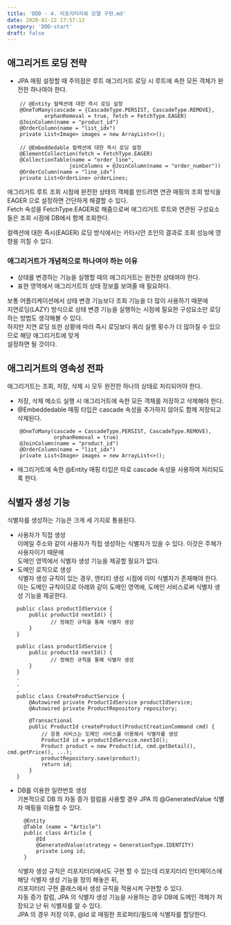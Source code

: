 ```yaml
---
title: 'DDD - 4. 리포지터리와 모델 구현.md'
date: 2020-01-22 17:57:13
category: 'DDD-start'
draft: false
---
```


## 애그리거트 로딩 전략

-   JPA 매핑 설정할 때 주의점은 루트 애그리거트 로딩 시 루트에 속한 모든 객체가 완전한 하나여야 한다.

```
    // @Entity 컬렉션에 대한 즉시 로딩 설정
    @OneToMany(cascade = {CascadeType.PERSIST, CascadeType.REMOVE},
            orphanRemoval = true, fetch = FetchType.EAGER)
    @JoinColumn(name = "product_id")
    @OrderColumn(name = "list_idx")
    private List<Image> images = new ArrayList<>();

    // @Embeddedable 컬렉션에 대한 즉시 로딩 설정
    @ElementCollection(fetch = FetchType.EAGER)
    @CollectionTable(name = "order_line",
                    joinColumns = @JoinColumn(name = "order_number"))
    @OrderColumn(name = "line_idx")
    private List<OrderLine> orderLines;
```

애그리거트 루트 조회 시점에 완전한 상태의 객체를 만드려면 연관 매핑의 조회 방식을 EAGER 으로 설정하면 간단하게 해결할 수 있다.  
Fetch 속성을 FetchType.EAGER로 해줌으로써 애그리거트 루트와 연관된 구성요소들은 조회 시점에 DB에서 함께 조회한다.

컬렉션에 대한 즉시(EAGER) 로딩 방식에서는 카타시안 조인의 결과로 조회 성능에 영향을 끼칠 수 있다.

### 애그리거트가 개념적으로 하나여야 하는 이유

-   상태를 변경하는 기능을 실행할 때의 애그리거트는 완전한 상태여야 한다.
-   표현 영역에서 애그리거트의 상태 정보를 보여줄 때 필요하다.

보통 어플리케이션에서 상태 변경 기능보다 조회 기능을 더 많이 사용하기 때문에  
지연로딩(LAZY) 방식으로 상태 변경 기능을 실행하는 시점에 필요한 구성요소만 로딩하는 방법도 생각해볼 수 있다.  
하지만 지연 로딩 또한 상황에 따라 즉시 로딩보다 쿼리 실행 횟수가 더 많아질 수 있으므로 해당 애그리거트에 맞게  
설정하면 될 것이다.

## 애그리거트의 영속성 전파

애그리거트는 조회, 저장, 삭제 시 모두 완전한 하나의 상태로 처리되어야 한다.

-   저장, 삭제 메소드 실행 시 애그리거트에 속한 모든 객체를 저장하고 삭제해야 한다.
-   @Embeddedable 매핑 타입은 cascade 속성을 추가하지 않아도 함께 저장되고 삭제된다.

```
    @OneToMany(cascade = CascadeType.PERSIST, CascadeType.REMOVE),
               orphanRemoval = true)
    @JoinColumn(name = "product_id")
    @OrderColumn(name = "list_idx")
    private List<Image> images = new ArrayList<>();
```

-   애그리거트에 속한 @Entity 매핑 타입은 따로 cascade 속성을 사용하여 처리되도록 한다.

## 식별자 생성 기능

식별자를 생성하는 기능은 크게 세 가지로 통용된다.

-   사용자가 직접 생성  
    이메일 주소와 같이 사용자가 직접 생성하는 식별자가 있을 수 있다. 이것은 주체가 사용자이기 때문에  
    도메인 영역에서 식별자 생성 기능을 제공할 필요가 없다.
-   도메인 로직으로 생성  
    식별자 생성 규칙이 있는 경우, 엔티티 생성 시점에 이미 식별자가 존재해야 한다.  
    이는 도메인 규칙이므로 아래와 같이 도메인 영역에, 도메인 서비스로써 식별자 생성 기능을 제공한다.

```
   public class productIdService {
       public productId nextId() {
              // 정해진 규칙을 통해 식별자 생성
       }
   }
```

```
   public class productIdService {
       public productId nextId() {
              // 정해진 규칙을 통해 식별자 생성
       }
   }
   .
   .
   .
   public class CreateProductService {
       @Autowired private ProductIdService productIdService;
       @Autowired private ProductRepository repository;

       @Transactional
       public ProductId createProduct(ProductCreationCommand cmd) {
           // 응용 서비스는 도메인 서비스를 이용해서 식별자를 생성
           ProductId id = productIdService.nextId();
           Product product = new Product(id, cmd.getDetail(), cmd.getPrice(), ...);
           productRepository.save(product);
           return id;
       }
   }
```

-   DB를 이용한 일련번호 생성  
    기본적으로 DB 의 자동 증가 컬럼을 사용할 경우 JPA 의 @GeneratedValue 식별자 매핑을 이용할 수 있다.
    
    ```
      @Entity
      @Table (name = "Article")
      public class Article {
          @Id
          @GeneratedValue(strategy = GenerationType.IDENTITY)
          private Long id;
      }
    ```
    
    식별자 생성 규칙은 리포지터리에서도 구현 할 수 있는데 리포지터리 인터페이스에 해당 식별자 생성 기능을 정의 해놓은 뒤,  
    리포지터리 구현 클래스에서 생성 규칙을 적용시켜 구현할 수 있다.  
    자동 증가 칼럼, JPA 의 식별자 생성 기능을 사용하는 경우 DB에 도메인 객체가 저장되고 난 뒤 식별자를 알 수 있다.  
    JPA 의 경우 저장 이후, @Id 로 매핑한 프로퍼티/필드에 식별자를 할당한다.
